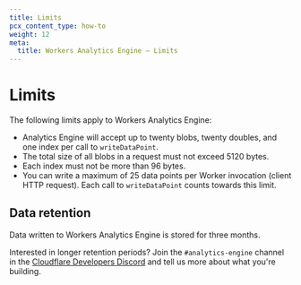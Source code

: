 ```yaml
---
title: Limits
pcx_content_type: how-to
weight: 12
meta:
  title: Workers Analytics Engine — Limits
---
```


# Limits

The following limits apply to Workers Analytics Engine:

* Analytics Engine will accept up to twenty blobs, twenty doubles, and one index per call to `writeDataPoint`.
* The total size of all blobs in a request must not exceed 5120 bytes.
* Each index must not be more than 96 bytes.
* You can write a maximum of 25 data points per Worker invocation (client HTTP request). Each call to `writeDataPoint` counts towards this limit.

## Data retention

Data written to Workers Analytics Engine is stored for three months.

Interested in longer retention periods? Join the `#analytics-engine` channel in the [Cloudflare Developers Discord](https://discord.cloudflare.com/) and tell us more about what you're building.